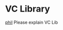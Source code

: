 # VC Library

[phil](https://app.gitbook.com/u/Xy5PETDzUVT9yjUrLtjs53z9wvW2 "mention") Please explain VC Lib
